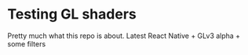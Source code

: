 # Testing GL shaders

Pretty much what this repo is about. Latest React Native + GLv3 alpha + some filters